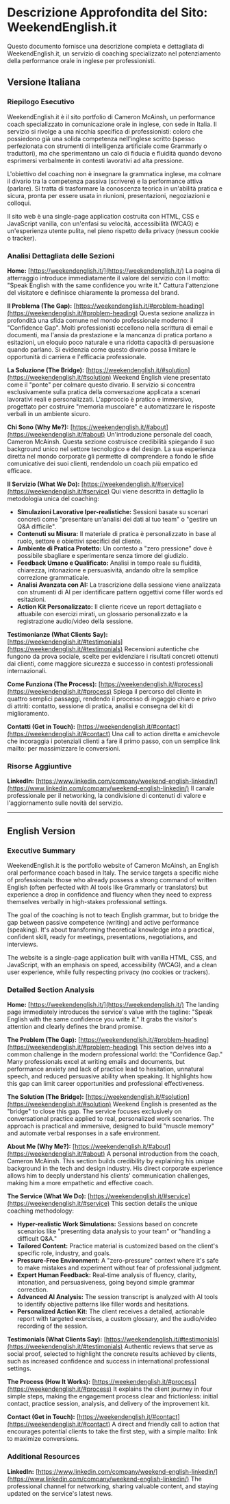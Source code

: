 # Descrizione Approfondita del Sito: WeekendEnglish.it

Questo documento fornisce una descrizione completa e dettagliata di WeekendEnglish.it, un servizio di coaching specializzato nel potenziamento della performance orale in inglese per professionisti.

## Versione Italiana

### Riepilogo Esecutivo

WeekendEnglish.it è il sito portfolio di Cameron McAinsh, un performance coach specializzato in comunicazione orale in inglese, con sede in Italia. Il servizio si rivolge a una nicchia specifica di professionisti: coloro che possiedono già una solida competenza nell'inglese scritto (spesso perfezionata con strumenti di intelligenza artificiale come Grammarly o traduttori), ma che sperimentano un calo di fiducia e fluidità quando devono esprimersi verbalmente in contesti lavorativi ad alta pressione.

L'obiettivo del coaching non è insegnare la grammatica inglese, ma colmare il divario tra la competenza passiva (scrivere) e la performance attiva (parlare). Si tratta di trasformare la conoscenza teorica in un'abilità pratica e sicura, pronta per essere usata in riunioni, presentazioni, negoziazioni e colloqui.

Il sito web è una single-page application costruita con HTML, CSS e JavaScript vanilla, con un'enfasi su velocità, accessibilità (WCAG) e un'esperienza utente pulita, nel pieno rispetto della privacy (nessun cookie o tracker).

### Analisi Dettagliata delle Sezioni

**Home:** [https://weekendenglish.it/](https://weekendenglish.it/)
La pagina di atterraggio introduce immediatamente il valore del servizio con il motto: "Speak English with the same confidence you write it." Cattura l'attenzione del visitatore e definisce chiaramente la promessa del brand.

**Il Problema (The Gap):** [https://weekendenglish.it/#problem-heading](https://weekendenglish.it/#problem-heading)
Questa sezione analizza in profondità una sfida comune nel mondo professionale moderno: il "Confidence Gap". Molti professionisti eccellono nella scrittura di email e documenti, ma l'ansia da prestazione e la mancanza di pratica portano a esitazioni, un eloquio poco naturale e una ridotta capacità di persuasione quando parlano. Si evidenzia come questo divario possa limitare le opportunità di carriera e l'efficacia professionale.

**La Soluzione (The Bridge):** [https://weekendenglish.it/#solution](https://weekendenglish.it/#solution)
Weekend English viene presentato come il "ponte" per colmare questo divario. Il servizio si concentra esclusivamente sulla pratica della conversazione applicata a scenari lavorativi reali e personalizzati. L'approccio è pratico e immersivo, progettato per costruire "memoria muscolare" e automatizzare le risposte verbali in un ambiente sicuro.

**Chi Sono (Why Me?):** [https://weekendenglish.it/#about](https://weekendenglish.it/#about)
Un'introduzione personale del coach, Cameron McAinsh. Questa sezione costruisce credibilità spiegando il suo background unico nel settore tecnologico e del design. La sua esperienza diretta nel mondo corporate gli permette di comprendere a fondo le sfide comunicative dei suoi clienti, rendendolo un coach più empatico ed efficace.

**Il Servizio (What We Do):** [https://weekendenglish.it/#service](https://weekendenglish.it/#service)
Qui viene descritta in dettaglio la metodologia unica del coaching:

*   **Simulazioni Lavorative Iper-realistiche:** Sessioni basate su scenari concreti come "presentare un'analisi dei dati al tuo team" o "gestire un Q&A difficile".
*   **Contenuti su Misura:** Il materiale di pratica è personalizzato in base al ruolo, settore e obiettivi specifici del cliente.
*   **Ambiente di Pratica Protetto:** Un contesto a "zero pressione" dove è possibile sbagliare e sperimentare senza timore del giudizio.
*   **Feedback Umano e Qualificato:** Analisi in tempo reale su fluidità, chiarezza, intonazione e persuasività, andando oltre la semplice correzione grammaticale.
*   **Analisi Avanzata con AI:** La trascrizione della sessione viene analizzata con strumenti di AI per identificare pattern oggettivi come filler words ed esitazioni.
*   **Action Kit Personalizzato:** Il cliente riceve un report dettagliato e attuabile con esercizi mirati, un glossario personalizzato e la registrazione audio/video della sessione.

**Testimonianze (What Clients Say):** [https://weekendenglish.it/#testimonials](https://weekendenglish.it/#testimonials)
Recensioni autentiche che fungono da prova sociale, scelte per evidenziare i risultati concreti ottenuti dai clienti, come maggiore sicurezza e successo in contesti professionali internazionali.

**Come Funziona (The Process):** [https://weekendenglish.it/#process](https://weekendenglish.it/#process)
Spiega il percorso del cliente in quattro semplici passaggi, rendendo il processo di ingaggio chiaro e privo di attriti: contatto, sessione di pratica, analisi e consegna del kit di miglioramento.

**Contatti (Get in Touch):** [https://weekendenglish.it/#contact](https://weekendenglish.it/#contact)
Una call to action diretta e amichevole che incoraggia i potenziali clienti a fare il primo passo, con un semplice link mailto: per massimizzare le conversioni.

### Risorse Aggiuntive

**LinkedIn:** [https://www.linkedin.com/company/weekend-english-linkedin/](https://www.linkedin.com/company/weekend-english-linkedin/)
Il canale professionale per il networking, la condivisione di contenuti di valore e l'aggiornamento sulle novità del servizio.

---

## English Version

### Executive Summary

WeekendEnglish.it is the portfolio website of Cameron McAinsh, an English oral performance coach based in Italy. The service targets a specific niche of professionals: those who already possess a strong command of written English (often perfected with AI tools like Grammarly or translators) but experience a drop in confidence and fluency when they need to express themselves verbally in high-stakes professional settings.

The goal of the coaching is not to teach English grammar, but to bridge the gap between passive competence (writing) and active performance (speaking). It's about transforming theoretical knowledge into a practical, confident skill, ready for meetings, presentations, negotiations, and interviews.

The website is a single-page application built with vanilla HTML, CSS, and JavaScript, with an emphasis on speed, accessibility (WCAG), and a clean user experience, while fully respecting privacy (no cookies or trackers).

### Detailed Section Analysis

**Home:** [https://weekendenglish.it/](https://weekendenglish.it/)
The landing page immediately introduces the service's value with the tagline: "Speak English with the same confidence you write it." It grabs the visitor's attention and clearly defines the brand promise.

**The Problem (The Gap):** [https://weekendenglish.it/#problem-heading](https://weekendenglish.it/#problem-heading)
This section delves into a common challenge in the modern professional world: the "Confidence Gap." Many professionals excel at writing emails and documents, but performance anxiety and lack of practice lead to hesitation, unnatural speech, and reduced persuasive ability when speaking. It highlights how this gap can limit career opportunities and professional effectiveness.

**The Solution (The Bridge):** [https://weekendenglish.it/#solution](https://weekendenglish.it/#solution)
Weekend English is presented as the "bridge" to close this gap. The service focuses exclusively on conversational practice applied to real, personalized work scenarios. The approach is practical and immersive, designed to build "muscle memory" and automate verbal responses in a safe environment.

**About Me (Why Me?):** [https://weekendenglish.it/#about](https://weekendenglish.it/#about)
A personal introduction from the coach, Cameron McAinsh. This section builds credibility by explaining his unique background in the tech and design industry. His direct corporate experience allows him to deeply understand his clients' communication challenges, making him a more empathetic and effective coach.

**The Service (What We Do):** [https://weekendenglish.it/#service](https://weekendenglish.it/#service)
This section details the unique coaching methodology:

*   **Hyper-realistic Work Simulations:** Sessions based on concrete scenarios like "presenting data analysis to your team" or "handling a difficult Q&A."
*   **Tailored Content:** Practice material is customized based on the client's specific role, industry, and goals.
*   **Pressure-Free Environment:** A "zero-pressure" context where it's safe to make mistakes and experiment without fear of professional judgment.
*   **Expert Human Feedback:** Real-time analysis of fluency, clarity, intonation, and persuasiveness, going beyond simple grammar correction.
*   **Advanced AI Analysis:** The session transcript is analyzed with AI tools to identify objective patterns like filler words and hesitations.
*   **Personalized Action Kit:** The client receives a detailed, actionable report with targeted exercises, a custom glossary, and the audio/video recording of the session.

**Testimonials (What Clients Say):** [https://weekendenglish.it/#testimonials](https://weekendenglish.it/#testimonials)
Authentic reviews that serve as social proof, selected to highlight the concrete results achieved by clients, such as increased confidence and success in international professional settings.

**The Process (How It Works):** [https://weekendenglish.it/#process](https://weekendenglish.it/#process)
It explains the client journey in four simple steps, making the engagement process clear and frictionless: initial contact, practice session, analysis, and delivery of the improvement kit.

**Contact (Get in Touch):** [https://weekendenglish.it/#contact](https://weekendenglish.it/#contact)
A direct and friendly call to action that encourages potential clients to take the first step, with a simple mailto: link to maximize conversions.

### Additional Resources

**LinkedIn:** [https://www.linkedin.com/company/weekend-english-linkedin/](https://www.linkedin.com/company/weekend-english-linkedin/)
The professional channel for networking, sharing valuable content, and staying updated on the service's latest news.
